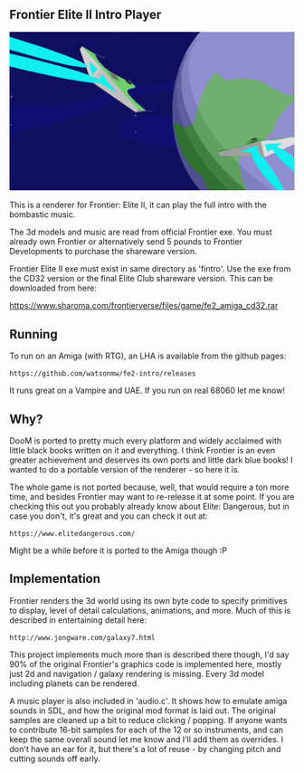 Frontier Elite II Intro Player
---

![Alt text](/docs/frontier.png?raw=true "Frontier Intro")

This is a renderer for Frontier: Elite II, it can play the full intro with the
bombastic music.  

The 3d models and music are read from official Frontier exe.  You must already
own Frontier or alternatively send 5 pounds to Frontier Developments to
purchase the shareware version.

Frontier Elite II exe must exist in same directory as 'fintro'.  Use the exe
from the CD32 version or the final Elite Club shareware version.  This can be
downloaded from here:

  https://www.sharoma.com/frontierverse/files/game/fe2_amiga_cd32.rar


Running
---

To run on an Amiga (with RTG), an LHA is available from the github pages:

    https://github.com/watsonmw/fe2-intro/releases

It runs great on a Vampire and UAE.  If you run on real 68060 let me know!


Why?
---

DooM is ported to pretty much every platform and widely acclaimed with little
black books written on it and everything.  I think Frontier is an even greater
achievement and deserves its own ports and little dark blue books!  I wanted
to do a portable version of the renderer - so here it is.

The whole game is not ported because, well, that would require a ton more time,
and besides Frontier may want to re-release it at some point.  If you are
checking this out you probably already know about Elite: Dangerous, but in case
you don't, it's great and you can check it out at:

    https://www.elitedangerous.com/

Might be a while before it is ported to the Amiga though :P


Implementation
---

Frontier renders the 3d world using its own byte code to specify primitives to
display, level of detail calculations, animations, and more.  Much of this is
described in entertaining detail here:

    http://www.jongware.com/galaxy7.html 

This project implements much more than is described there though, I'd say 90%
of the original Frontier's graphics code is implemented here, mostly just 2d
and navigation / galaxy rendering is missing.  Every 3d model including planets
can be rendered.

A music player is also included in 'audio.c'.  It shows how to emulate amiga
sounds in SDL, and how the original mod format is laid out.  The original
samples are cleaned up a bit to reduce clicking / popping.  If anyone wants to
contribute 16-bit samples for each of the 12 or so instruments, and can keep
the same overall sound let me know and I'll add them as overrides.  I don't
have an ear for it, but there's a lot of reuse - by changing pitch and cutting
sounds off early.


